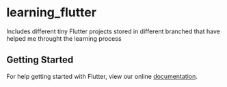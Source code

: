 # learning_flutter

Includes different tiny Flutter projects stored in different branched that have helped me throught the learning process

## Getting Started

For help getting started with Flutter, view our online
[documentation](https://flutter.io/).
